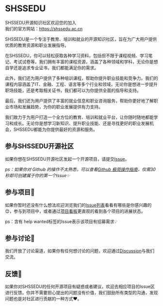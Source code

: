 # SHSSEDU

SHSSEDU开源知识社区欢迎您的加入  
我们的官方网站：https://shssedu.ac.cn

SHSSEDU是一个专注于教育、培训和就业的开源知识社区，旨在为广大用户提供优质的教育资源和职业发展指导。

在SHSSEDU，你可以轻松获取各种学习资料，包括但不限于课程视频、学习笔记、考试试卷等。我们拥有丰富的课程资源，涵盖了各种领域和学科，无论你是想自学还是追求专业证书，我们都能满足你的需求。

此外，我们还为用户提供了多种培训课程，帮助你提升职业技能和竞争力。我们的课程内容涵盖了IT、金融、工程、语言等多个行业和领域，无论你是想进一步提升职场技能，还是考取相关证书，我们都可以为你提供全面的指导和支持。

最后，我们还为用户提供了丰富的就业信息和职业咨询服务，帮助你更好地了解职业市场和发展趋势，为你的职业发展提供有力支持。

我们致力于为用户打造一个全方位的教育、培训和就业平台，让你随时随地都能学习和成长。无论你是想学习新知识、提升职业技能、还是寻找更好的职业发展机会，SHSSEDU都能为你提供最好的资源和服务。


## 参与SHSSEDU开源社区
如果你想在SHSSEDU开源社区发起一个开源项目，请提交[Issue](https://github.com/SHSSEDU/SHSSEDU/issues)。

*ps：如果你对 Github 的操作不太熟悉，可以查看[Github 极简操作指南](https://github.com/SHSSEDU/SHSSEDU/blob/main/GITHUB.md)，仅需30秒即可创建属于你的第一个Issue✨*


## 参与项目💓
如果你暂时还没有什么想法欢迎浏览我们的[Issue列表](https://github.com/SHSSEDU/SHSSEDU/issues)看看有哪些是你感兴趣的😊，参与到项目中，或者通过[项目看板](https://github.com/SHSSEDU/SHSSEDU/projects)更直观的看到各个项目的进展状态。

ps：含有 help wanted标签的Issue表示该项目有招募需求💡

## 参与讨论💬
我们开放了讨论渠道，如果你有任何想讨论的问题，欢迎通过[Discussion](https://github.com/SHSSEDU/SHSSEDU/discussions)与我们交流。

## 反馈🐛
如果你对SHSSEDU的任何开源项目有疑惑或者建议，欢迎去相应项目的Issue区进行反馈。你并不需要担心提出的问题没有价值，我们鼓励所有类型的沟通，发现问题也是对社区进行贡献的一种方式❤️。



